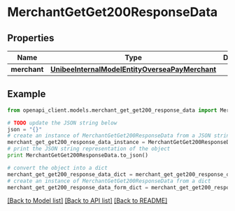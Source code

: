 # MerchantGetGet200ResponseData


## Properties

Name | Type | Description | Notes
------------ | ------------- | ------------- | -------------
**merchant** | [**UnibeeInternalModelEntityOverseaPayMerchant**](UnibeeInternalModelEntityOverseaPayMerchant.md) |  | [optional] 

## Example

```python
from openapi_client.models.merchant_get_get200_response_data import MerchantGetGet200ResponseData

# TODO update the JSON string below
json = "{}"
# create an instance of MerchantGetGet200ResponseData from a JSON string
merchant_get_get200_response_data_instance = MerchantGetGet200ResponseData.from_json(json)
# print the JSON string representation of the object
print MerchantGetGet200ResponseData.to_json()

# convert the object into a dict
merchant_get_get200_response_data_dict = merchant_get_get200_response_data_instance.to_dict()
# create an instance of MerchantGetGet200ResponseData from a dict
merchant_get_get200_response_data_form_dict = merchant_get_get200_response_data.from_dict(merchant_get_get200_response_data_dict)
```
[[Back to Model list]](../README.md#documentation-for-models) [[Back to API list]](../README.md#documentation-for-api-endpoints) [[Back to README]](../README.md)



